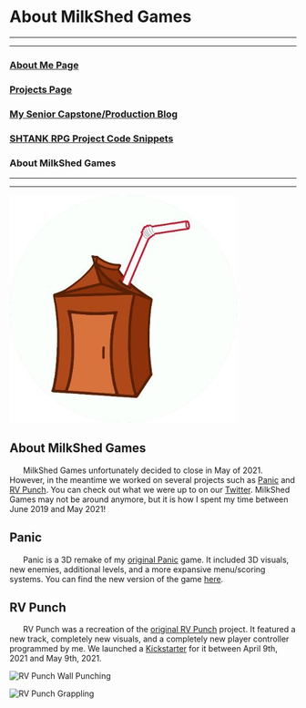 # About MilkShed Games

---
---

### [About Me Page](https://matthewroy01.github.io/aboutme)

### [Projects Page](https://matthewroy01.github.io)

### [My Senior Capstone/Production Blog](https://matthewroy01.github.io/capstoneblog)

### [SHTANK RPG Project Code Snippets](https://matthewroy01.github.io/shtank)

### About MilkShed Games

---
---

![The MilkShed Games Logo](https://raw.githubusercontent.com/matthewroy01/matthewroy01.github.io/master/img/milkshed/milkshed_logo.png "The MilkShed Games Logo")

## About MilkShed Games

&nbsp;&nbsp;&nbsp;&nbsp;&nbsp;&nbsp;MilkShed Games unfortunately decided to close in May of 2021. However, in the meantime we worked on several projects such as [Panic](https://milkshed-games.itch.io/panic-2020) and [RV Punch](https://www.kickstarter.com/projects/milkshedgames/rv-punch?ref=dli51r&token=ac7c14af). You can check out what we were up to on our [Twitter](https://twitter.com/MilkShedGames). MilkShed Games may not be around anymore, but it is how I spent my time between June 2019 and May 2021!

## Panic

&nbsp;&nbsp;&nbsp;&nbsp;&nbsp;&nbsp;Panic is a 3D remake of my [original Panic](https://matthewroy.itch.io/panic) game. It included 3D visuals, new enemies, additional levels, and a more expansive menu/scoring systems. You can find the new version of the game [here](https://milkshed-games.itch.io/panic-2020).

## RV Punch

&nbsp;&nbsp;&nbsp;&nbsp;&nbsp;&nbsp;RV Punch was a recreation of the [original RV Punch](https://milkshed-games.itch.io/rvpunch) project. It featured a new track, completely new visuals, and a completely new player controller programmed by me. We launched a [Kickstarter](https://www.kickstarter.com/projects/milkshedgames/rv-punch?ref=dli51r&token=ac7c14af) for it between April 9th, 2021 and May 9th, 2021.

![RV Punch Wall Punching](https://ksr-ugc.imgix.net/assets/032/849/246/01fcf0764cc234db83d4bede344a81f8_original.gif?ixlib=rb-4.0.2&w=680&fit=max&v=1616531602&auto=format&gif-q=50&q=92&s=521c9fe3c4708aa0ac35a431e9551372 "RV Punch Wall Punching")

![RV Punch Grappling](https://ksr-ugc.imgix.net/assets/032/864/353/d3c1794029eaedb2b431f9276b3da041_original.gif?ixlib=rb-4.0.2&w=680&fit=max&v=1616624559&auto=format&gif-q=50&q=92&s=0c8a6ae242441c5a0b2ec59aed034d4b "RV Punch Grappling")
